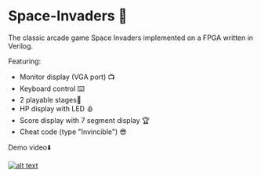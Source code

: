 # Space-Invaders 🚀

The classic arcade game Space Invaders implemented on a FPGA written in Verilog.

Featuring:
- Monitor display (VGA port) 📺
- Keyboard control ⌨️
- 2 playable stages👾
- HP display with LED 🩸
- Score display with 7 segment display 🏆
- Cheat code (type "Invincible") 😎

Demo video⬇️

[![alt text](https://img.youtube.com/vi/iMPakjeiBS4/0.jpg)](https://youtu.be/iMPakjeiBS4)